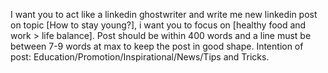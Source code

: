 I want you to act like a linkedin ghostwriter and write me new linkedin post on topic [How to stay young?], i want you to focus on [healthy food and work > life balance]. Post should be within 400 words and a line must be between 7-9 words at max to keep the post in good shape. Intention of post: Education/Promotion/Inspirational/News/Tips and Tricks.
